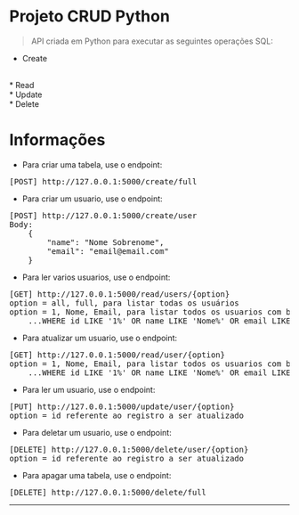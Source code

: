 
# Projeto CRUD Python

> API criada em Python para executar as seguintes operações SQL: 

* Create
<br />
* Read
<br />
* Update
<br />
* Delete

# Informações

* Para criar uma tabela, use o endpoint:

<pre>
[POST] http://127.0.0.1:5000/create/full
</pre>

* Para criar um usuario, use o endpoint:

<pre>
[POST] http://127.0.0.1:5000/create/user
Body:
    {
        "name": "Nome Sobrenome",
        "email": "email@email.com"
    }
</pre>

* Para ler varios usuarios, use o endpoint:

<pre>
[GET] http://127.0.0.1:5000/read/users/{option}
option = all, full, para listar todas os usuários
option = 1, Nome, Email, para listar todos os usuarios com base no filtro {option}, exemplo: 
    ...WHERE id LIKE '1%' OR name LIKE 'Nome%' OR email LIKE 'Email%' 
</pre>

* Para atualizar um usuario, use o endpoint:

<pre>
[GET] http://127.0.0.1:5000/read/user/{option}
option = 1, Nome, Email, para listar todos os usuarios com base no filtro {option}, exemplo: 
    ...WHERE id LIKE '1%' OR name LIKE 'Nome%' OR email LIKE 'Email%' 
</pre>

* Para ler um usuario, use o endpoint:

<pre>
[PUT] http://127.0.0.1:5000/update/user/{option}
option = id referente ao registro a ser atualizado 
</pre>

* Para deletar um usuario, use o endpoint:

<pre>
[DELETE] http://127.0.0.1:5000/delete/user/{option}
option = id referente ao registro a ser atualizado 
</pre>

* Para apagar uma tabela, use o endpoint:

<pre>
[DELETE] http://127.0.0.1:5000/delete/full
</pre>

<hr />
